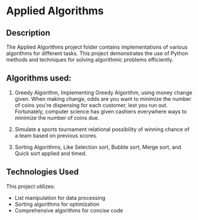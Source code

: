 # Applied Algorithms

## Description

The Applied Algorithms project folder contains implementations of various algorithms for different tasks. This project demonstrates the use of Python methods and techniques for solving algorithmic problems efficiently.

## Algorithms used:
1. Greedy Algorithm, Implementing Greedy Algorithm, using money change given. When making change, odds are you want to minimize the number of coins you're dispensing for each customer, lest you run out. Fortunately, computer science has given cashiers everywhere ways to minimize the number of coins due.
   
2. Simulate a sports tournament relational possibility of winning chance of a team based on previous scores.

3. Sorting Algorithms, Like Selection sort, Bubble sort, Merge sort, and Quick sort applied and timed.

## Technologies Used

This project utilizes:
- List manipulation for data processing
- Sorting algorithms for optimization
- Comprehensive algorithms for concise code
